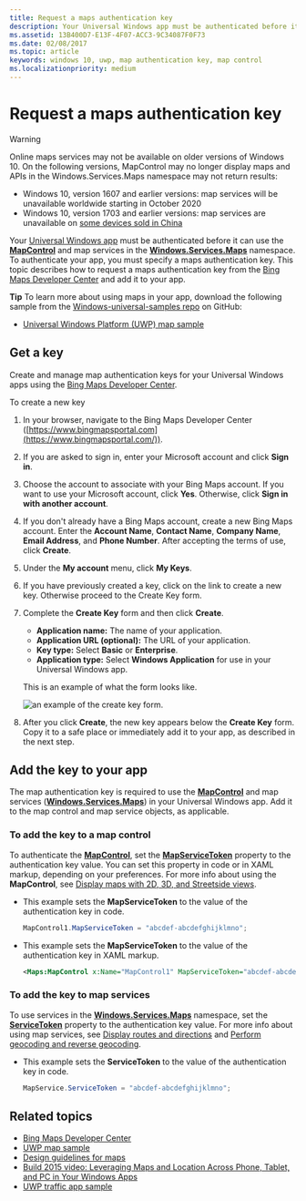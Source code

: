 ```yaml
---
title: Request a maps authentication key
description: Your Universal Windows app must be authenticated before it can use the MapControl and map services in the Windows.Services.Maps namespace.
ms.assetid: 13B400D7-E13F-4F07-ACC3-9C34087F0F73
ms.date: 02/08/2017
ms.topic: article
keywords: windows 10, uwp, map authentication key, map control
ms.localizationpriority: medium
---
```

# Request a maps authentication key

> [!WARNING]
> Online maps services may not be available on older versions of Windows 10. On the following versions, 
MapControl may no longer display maps and APIs in the Windows.Services.Maps namespace may not return results:
> - Windows 10, version 1607 and earlier versions: map services will be unavailable worldwide starting in October 2020
> - Windows 10, version 1703 and earlier versions: map services are unavailable on [some devices sold in China](/windows-hardware/customize/desktop/unattend/microsoft-windows-mapcontrol-desktop-chinavariantwin10)

Your [Universal Windows app](../get-started/universal-application-platform-guide.md) must be authenticated before it can use the [**MapControl**](/uwp/api/Windows.UI.Xaml.Controls.Maps.MapControl) and map services in the [**Windows.Services.Maps**](/uwp/api/Windows.Services.Maps) namespace. To authenticate your app, you must specify a maps authentication key. This topic describes how to request a maps authentication key from the [Bing Maps Developer Center](https://www.bingmapsportal.com/) and add it to your app.

**Tip** To learn more about using maps in your app, download the following sample from the [Windows-universal-samples repo](https://github.com/Microsoft/Windows-universal-samples) on GitHub:

-   [Universal Windows Platform (UWP) map sample](https://github.com/Microsoft/Windows-universal-samples/tree/master/Samples/MapControl)

## Get a key


Create and manage map authentication keys for your Universal Windows apps using the [Bing Maps Developer Center](https://www.bingmapsportal.com/).

To create a new key

1.  In your browser, navigate to the Bing Maps Developer Center ([https://www.bingmapsportal.com](https://www.bingmapsportal.com/)).

2.  If you are asked to sign in, enter your Microsoft account and click **Sign in**.

3.  Choose the account to associate with your Bing Maps account. If you want to use your Microsoft account, click **Yes**. Otherwise, click **Sign in with another account**.

4.  If you don't already have a Bing Maps account, create a new Bing Maps account. Enter the **Account Name**, **Contact Name**, **Company Name**, **Email Address**, and **Phone Number**. After accepting the terms of use, click **Create**.

5.  Under the **My account** menu, click **My Keys**.

6.  If you have previously created a key, click on the link to create a new key. Otherwise proceed to the Create Key form.

7.  Complete the **Create Key** form and then click **Create**.

    -   **Application name:** The name of your application.
    -   **Application URL (optional):** The URL of your application.
    -   **Key type:** Select **Basic** or **Enterprise**.
    -   **Application type:** Select **Windows Application** for use in your Universal Windows app.

    This is an example of what the form looks like.

    ![an example of the create key form.](images/createkeydialog.png)

8.  After you click **Create**, the new key appears below the **Create Key** form. Copy it to a safe place or immediately add it to your app, as described in the next step.

## Add the key to your app


The map authentication key is required to use the [**MapControl**](/uwp/api/Windows.UI.Xaml.Controls.Maps.MapControl) and map services ([**Windows.Services.Maps**](/uwp/api/Windows.Services.Maps)) in your Universal Windows app. Add it to the map control and map service objects, as applicable.

### To add the key to a map control

To authenticate the [**MapControl**](/uwp/api/Windows.UI.Xaml.Controls.Maps.MapControl), set the [**MapServiceToken**](/uwp/api/windows.ui.xaml.controls.maps.mapcontrol.mapservicetoken) property to the authentication key value. You can set this property in code or in XAML markup, depending on your preferences. For more info about using the **MapControl**, see [Display maps with 2D, 3D, and Streetside views](display-maps.md).

-   This example sets the **MapServiceToken** to the value of the authentication key in code.

    ```cs
    MapControl1.MapServiceToken = "abcdef-abcdefghijklmno";
    ```

-   This example sets the **MapServiceToken** to the value of the authentication key in XAML markup.

    ```xml
    <Maps:MapControl x:Name="MapControl1" MapServiceToken="abcdef-abcdefghijklmno"/>
    ```

### To add the key to map services

To use services in the [**Windows.Services.Maps**](/uwp/api/Windows.Services.Maps) namespace, set the [**ServiceToken**](/uwp/api/windows.services.maps.mapservice.servicetoken) property to the authentication key value. For more info about using map services, see [Display routes and directions](routes-and-directions.md) and [Perform geocoding and reverse geocoding](geocoding.md).

-   This example sets the **ServiceToken** to the value of the authentication key in code.

    ```cs
    MapService.ServiceToken = "abcdef-abcdefghijklmno";
    ```

## Related topics

* [Bing Maps Developer Center](https://www.bingmapsportal.com/)
* [UWP map sample](https://github.com/Microsoft/Windows-universal-samples/tree/master/Samples/MapControl)
* [Design guidelines for maps](./display-maps.md)
* [Build 2015 video: Leveraging Maps and Location Across Phone, Tablet, and PC in Your Windows Apps](https://channel9.msdn.com/Events/Build/2015/2-757)
* [UWP traffic app sample](https://github.com/Microsoft/Windows-appsample-trafficapp)